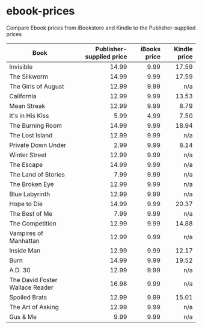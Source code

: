 ebook-prices
============

Compare Ebook prices from iBookstore and Kindle to the Publisher-supplied prices

| Book | Publisher-supplied price | iBooks price | Kindle price |
| ---- | ------------:| ------------:| ----:|
| Invisible | 14.99 | 9.99 | 17.59 |
| The Silkworm  | 14.99 | 9.99 | 17.59 |
| The Girls of August | 12.99 | 9.99 | n/a |
| California | 12.99 | 9.99 | 13.53 |
| Mean Streak | 12.99 | 9.99 | 8.79 |
| It's in His Kiss | 5.99 | 4.99 | 7.50 |
| The Burning Room | 14.99 | 9.99 | 18.94 |
| The Lost Island | 12.99 | 9.99 | n/a |
| Private Down Under | 2.99 | 9.99 | 8.14 |
| Winter Street | 12.99 | 9.99 | n/a |
| The Escape | 14.99 | 9.99 | n/a |
| The Land of Stories | 7.99 | 9.99 | n/a |
| The Broken Eye | 12.99 | 9.99 | n/a |
| Blue Labyrinth | 12.99 | 9.99 | n/a |
| Hope to Die | 14.99 | 9.99 | 20.37 |
| The Best of Me | 7.99 | 9.99 | n/a |
| The Competition | 12.99 | 9.99 | 14.88 |
| Vampires of Manhattan | 12.99 | 9.99 | n/a |
| Inside Man | 12.99 | 9.99 | 12.17 |
| Burn | 14.99 | 9.99 | 19.52 |
| A.D. 30 | 12.99 | 9.99 | n/a |
| The David Foster Wallace Reader | 16.98 | 9.99 | n/a |
| Spoiled Brats | 12.99 | 9.99 | 15.01 |
| The Art of Asking | 12.99 | 9.99 | n/a |
| Gus & Me | 9.99 | 9.99 | n/a |